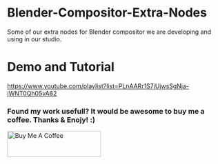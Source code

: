 # Blender-Compositor-Extra-Nodes
Some of our extra nodes for Blender compositor we are developing and using in our studio.
# Demo and Tutorial
https://www.youtube.com/playlist?list=PLnAARr1S7jUjwsSgNja-jWNT0Qh05vA62

### Found my work usefull? It would be awesome to buy me a coffee. Thanks & Enojy! :)

<a href="https://www.buymeacoffee.com/fahadp" target="_blank"><img src="https://cdn.buymeacoffee.com/buttons/v2/default-yellow.png" alt="Buy Me A Coffee" style="height: 60px !important;width: 217px !important;" ></a>

